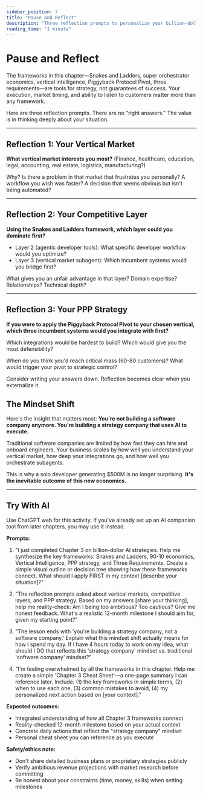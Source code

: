 ```yaml
---
sidebar_position: 7
title: "Pause and Reflect"
description: "Three reflection prompts to personalize your billion-dollar strategy"
reading_time: "1 minute"
---
```


# Pause and Reflect

The frameworks in this chapter—Snakes and Ladders, super orchestrator economics, vertical intelligence, Piggyback Protocol Pivot, three requirements—are tools for strategy, not guarantees of success. Your execution, market timing, and ability to listen to customers matter more than any framework.

Here are three reflection prompts. There are no "right answers." The value is in thinking deeply about your situation.

---

## Reflection 1: Your Vertical Market

**What vertical market interests you most?** (Finance, healthcare, education, legal, accounting, real estate, logistics, manufacturing?)

Why? Is there a problem in that market that frustrates you personally? A workflow you wish was faster? A decision that seems obvious but isn't being automated?

---

## Reflection 2: Your Competitive Layer

**Using the Snakes and Ladders framework, which layer could you dominate first?**

- Layer 2 (agentic developer tools): What specific developer workflow would you optimize?
- Layer 3 (vertical market subagent): Which incumbent systems would you bridge first?

What gives you an unfair advantage in that layer? Domain expertise? Relationships? Technical depth?

---

## Reflection 3: Your PPP Strategy

**If you were to apply the Piggyback Protocol Pivot to your chosen vertical, which three incumbent systems would you integrate with first?**

Which integrations would be hardest to build? Which would give you the most defensibility?

When do you think you'd reach critical mass (60-80 customers)? What would trigger your pivot to strategic control?

Consider writing your answers down. Reflection becomes clear when you externalize it.

## The Mindset Shift

Here's the insight that matters most: **You're not building a software company anymore. You're building a strategy company that uses AI to execute.**

Traditional software companies are limited by how fast they can hire and onboard engineers. Your business scales by how well you understand your vertical market, how deep your integrations go, and how well you orchestrate subagents.

This is why a solo developer generating $500M is no longer surprising. **It's the inevitable outcome of this new economics.**

---

## Try With AI

Use ChatGPT web for this activity. If you've already set up an AI companion tool from later chapters, you may use it instead.

**Prompts:**

1) "I just completed Chapter 3 on billion-dollar AI strategies. Help me synthesize the key frameworks: Snakes and Ladders, 90-10 economics, Vertical Intelligence, PPP strategy, and Three Requirements. Create a simple visual outline or decision tree showing how these frameworks connect. What should I apply FIRST in my context [describe your situation]?"

2) "The reflection prompts asked about vertical markets, competitive layers, and PPP strategy. Based on my answers [share your thinking], help me reality-check: Am I being too ambitious? Too cautious? Give me honest feedback. What's a realistic 12-month milestone I should aim for, given my starting point?"

3) "The lesson ends with 'you're building a strategy company, not a software company.' Explain what this mindset shift actually means for how I spend my day. If I have 4 hours today to work on my idea, what should I DO that reflects this 'strategy company' mindset vs. traditional 'software company' mindset?"

4) "I'm feeling overwhelmed by all the frameworks in this chapter. Help me create a simple 'Chapter 3 Cheat Sheet'—a one-page summary I can reference later. Include: (1) the key frameworks in simple terms, (2) when to use each one, (3) common mistakes to avoid, (4) my personalized next action based on [your context]."

**Expected outcomes:**

- Integrated understanding of how all Chapter 3 frameworks connect
- Reality-checked 12-month milestone based on your actual context
- Concrete daily actions that reflect the "strategy company" mindset
- Personal cheat sheet you can reference as you execute

**Safety/ethics note:**

- Don't share detailed business plans or proprietary strategies publicly
- Verify ambitious revenue projections with market research before committing
- Be honest about your constraints (time, money, skills) when setting milestones
